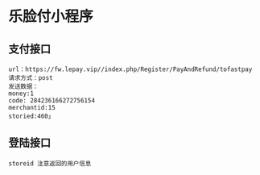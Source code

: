# 乐脸付小程序 #

## 支付接口 ##
``` 
url：https://fw.lepay.vip//index.php/Register/PayAndRefund/tofastpay  
请求方式：post  
发送数据：  
money:1  
code: 284236166272756154  
merchantid:15  
storied:460」  
```

## 登陆接口 ##
```
storeid 注意返回的用户信息

```